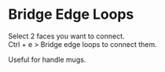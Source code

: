 # Bridge Edge Loops

Select 2 faces you want to connect.  
Ctrl + e &gt; Bridge edge loops to connect them.



Useful for handle mugs.  
  


